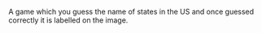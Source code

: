 A game which you guess the name of states in the US and once guessed correctly it is labelled on the image.  
